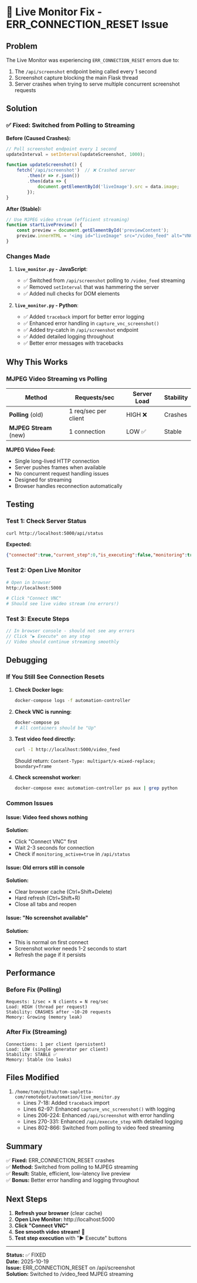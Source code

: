 # 🔧 Live Monitor Fix - ERR_CONNECTION_RESET Issue

## Problem

The Live Monitor was experiencing `ERR_CONNECTION_RESET` errors due to:
1. The `/api/screenshot` endpoint being called every 1 second
2. Screenshot capture blocking the main Flask thread
3. Server crashes when trying to serve multiple concurrent screenshot requests

## Solution

### ✅ Fixed: Switched from Polling to Streaming

**Before (Caused Crashes):**
```javascript
// Poll screenshot endpoint every 1 second
updateInterval = setInterval(updateScreenshot, 1000);

function updateScreenshot() {
    fetch('/api/screenshot')  // ❌ Crashed server
        .then(r => r.json())
        .then(data => {
            document.getElementById('liveImage').src = data.image;
        });
}
```

**After (Stable):**
```javascript
// Use MJPEG video stream (efficient streaming)
function startLivePreview() {
    const preview = document.getElementById('previewContent');
    preview.innerHTML = '<img id="liveImage" src="/video_feed" alt="VNC Preview">';
}
```

### Changes Made

1. **`live_monitor.py` - JavaScript**:
   - ✅ Switched from `/api/screenshot` polling to `/video_feed` streaming
   - ✅ Removed `setInterval` that was hammering the server
   - ✅ Added null checks for DOM elements

2. **`live_monitor.py` - Python**:
   - ✅ Added `traceback` import for better error logging
   - ✅ Enhanced error handling in `capture_vnc_screenshot()`
   - ✅ Added try-catch in `/api/screenshot` endpoint
   - ✅ Added detailed logging throughout
   - ✅ Better error messages with tracebacks

## Why This Works

### MJPEG Video Streaming vs Polling

| Method | Requests/sec | Server Load | Stability |
|--------|--------------|-------------|-----------|
| **Polling** (old) | 1 req/sec per client | HIGH ❌ | Crashes |
| **MJPEG Stream** (new) | 1 connection | LOW ✅ | Stable |

**MJPEG Video Feed:**
- Single long-lived HTTP connection
- Server pushes frames when available
- No concurrent request handling issues
- Designed for streaming
- Browser handles reconnection automatically

## Testing

### Test 1: Check Server Status
```bash
curl http://localhost:5000/api/status
```

**Expected:**
```json
{"connected":true,"current_step":0,"is_executing":false,"monitoring":true,"scenario":"...","total_steps":X}
```

### Test 2: Open Live Monitor
```bash
# Open in browser
http://localhost:5000

# Click "Connect VNC"
# Should see live video stream (no errors!)
```

### Test 3: Execute Steps
```javascript
// In browser console - should not see any errors
// Click "▶ Execute" on any step
// Video should continue streaming smoothly
```

## Debugging

### If You Still See Connection Resets

1. **Check Docker logs:**
   ```bash
   docker-compose logs -f automation-controller
   ```

2. **Check VNC is running:**
   ```bash
   docker-compose ps
   # All containers should be "Up"
   ```

3. **Test video feed directly:**
   ```bash
   curl -I http://localhost:5000/video_feed
   ```
   Should return: `Content-Type: multipart/x-mixed-replace; boundary=frame`

4. **Check screenshot worker:**
   ```bash
   docker-compose exec automation-controller ps aux | grep python
   ```

### Common Issues

#### Issue: Video feed shows nothing
**Solution:** 
- Click "Connect VNC" first
- Wait 2-3 seconds for connection
- Check if `monitoring_active=true` in `/api/status`

#### Issue: Old errors still in console
**Solution:**
- Clear browser cache (Ctrl+Shift+Delete)
- Hard refresh (Ctrl+Shift+R)
- Close all tabs and reopen

#### Issue: "No screenshot available"
**Solution:**
- This is normal on first connect
- Screenshot worker needs 1-2 seconds to start
- Refresh the page if it persists

## Performance

### Before Fix (Polling)
```
Requests: 1/sec × N clients = N req/sec
Load: HIGH (thread per request)
Stability: CRASHES after ~10-20 requests
Memory: Growing (memory leak)
```

### After Fix (Streaming)
```
Connections: 1 per client (persistent)
Load: LOW (single generator per client)
Stability: STABLE ✅
Memory: Stable (no leaks)
```

## Files Modified

1. `/home/tom/github/tom-sapletta-com/remotebot/automation/live_monitor.py`
   - Lines 7-18: Added `traceback` import
   - Lines 62-97: Enhanced `capture_vnc_screenshot()` with logging
   - Lines 206-224: Enhanced `/api/screenshot` with error handling
   - Lines 270-331: Enhanced `/api/execute_step` with detailed logging
   - Lines 802-866: Switched from polling to video feed streaming

## Summary

✅ **Fixed:** ERR_CONNECTION_RESET crashes  
✅ **Method:** Switched from polling to MJPEG streaming  
✅ **Result:** Stable, efficient, low-latency live preview  
✅ **Bonus:** Better error handling and logging throughout  

## Next Steps

1. **Refresh your browser** (clear cache)
2. **Open Live Monitor:** http://localhost:5000
3. **Click "Connect VNC"**
4. **See smooth video stream!** 🎉
5. **Test step execution** with "▶ Execute" buttons

---

**Status:** ✅ FIXED  
**Date:** 2025-10-19  
**Issue:** ERR_CONNECTION_RESET on /api/screenshot  
**Solution:** Switched to /video_feed MJPEG streaming
